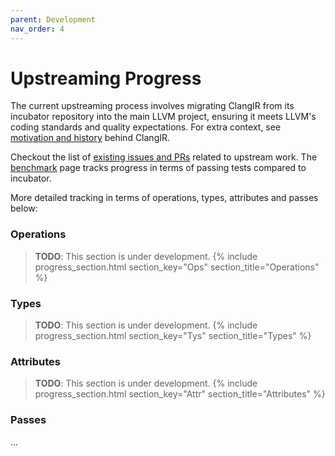 ```yaml
---
parent: Development
nav_order: 4
---
```

# Upstreaming Progress

The current upstreaming process involves migrating ClangIR from its incubator repository into the main LLVM project, ensuring it meets LLVM's coding standards and quality expectations. For extra context, see [motivation and history](https://llvm.github.io/clangir/Development/motivation.html) behind ClangIR.

Checkout the list of [existing issues and PRs](https://github.com/llvm/llvm-project/labels/ClangIR) related to upstream work. The [benchmark](https://llvm.github.io/clangir/Development/benchmark.html#benchmark-coverage) page tracks progress in terms of passing tests compared to incubator.

More detailed tracking in terms of operations, types, attributes and passes below:

### Operations
> **TODO**: This section is under development.
{% include progress_section.html section_key="Ops" section_title="Operations" %}
### Types
> **TODO**: This section is under development.
{% include progress_section.html section_key="Tys" section_title="Types" %}
### Attributes
> **TODO**: This section is under development.
{% include progress_section.html section_key="Attr" section_title="Attributes" %}
### Passes
...
